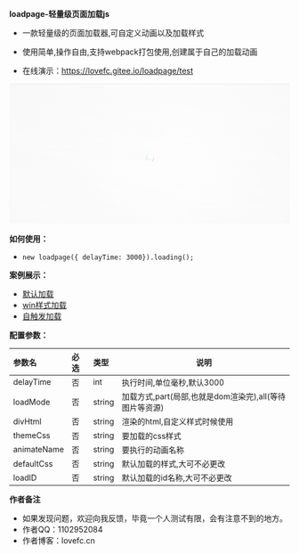 **loadpage-轻量级页面加载js**

- 一款轻量级的页面加载器,可自定义动画以及加载样式

- 使用简单,操作自由,支持webpack打包使用,创建属于自己的加载动画

- 在线演示：https://lovefc.gitee.io/loadpage/test

![演示动画](./demo.gif)

**如何使用：** 
- `new loadpage({ delayTime: 3000}).loading();`

**案例展示：** 

* [默认加载](https://loadpage.lovefc.cn/test/index.html)
* [win样式加载](https://loadpage.lovefc.cn/test/win.html)
* [自触发加载](https://loadpage.lovefc.cn/test/custom.html)

**配置参数：** 

|参数名|必选|类型|说明|
|:----    |:---|:----- |-----   |
| delayTime | 否  |int | 执行时间,单位毫秒,默认3000   |
| loadMode  | 否  |string | 加载方式,part(局部,也就是dom渲染完),all(等待图片等资源)   |
| divHtml | 否  | string | 渲染的html,自定义样式时候使用   |
| themeCss | 否  | string | 要加载的css样式   |
| animateName | 否  | string | 要执行的动画名称   |
| defaultCss | 否  | string | 默认加载的样式,大可不必更改   |
| loadID | 否  | string | 默认加载的id名称,大可不必更改   |

**作者备注**
- 如果发现问题，欢迎向我反馈，毕竟一个人测试有限，会有注意不到的地方。
- 作者QQ：1102952084
- 作者博客：lovefc.cn














